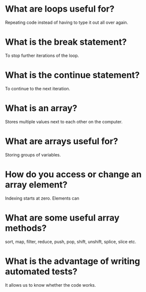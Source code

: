 # What are loops useful for?
Repeating code instead of having to type it out all over again.
# What is the break statement?
To stop further iterations of the loop.
# What is the continue statement?
To continue to the next iteration.
# What is an array?
Stores multiple values next to each other on the computer.
# What are arrays useful for?
Storing groups of variables.
# How do you access or change an array element?
Indexing starts at zero. Elements can
# What are some useful array methods?
sort, map, filter, reduce, push, pop, shift, unshift, splice, slice etc.
# What is the advantage of writing automated tests?
It allows us to know whether the code works.